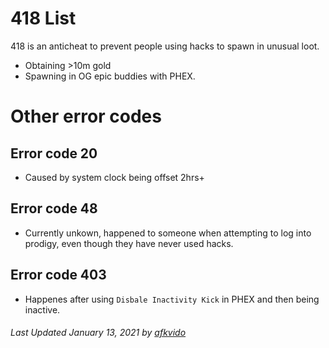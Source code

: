 # 418 List
418 is an anticheat to prevent people using hacks to spawn in unusual loot.
- Obtaining >10m gold
- Spawning in OG epic buddies with PHEX.

# Other error codes

## Error code 20
- Caused by system clock being offset 2hrs+

## Error code 48
- Currently unkown, happened to someone when attempting to log into prodigy, even though they have never used hacks.

## Error code 403
- Happenes after using `Disbale Inactivity Kick` in PHEX and then being inactive.

###### Last Updated January 13, 2021 by [afkvido](https://github.com/afkvido)
